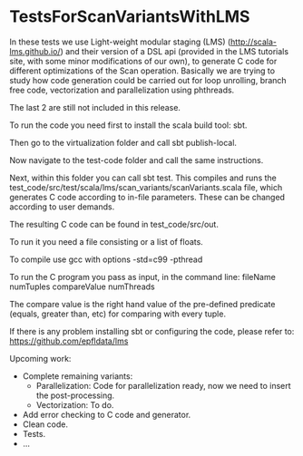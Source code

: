 # TestsForScanVariantsWithLMS

In these tests we use Light-weight modular staging (LMS) (http://scala-lms.github.io/) and their version of a DSL api (provided in the LMS tutorials site, with some minor modifications of our own), to generate C code for different optimizations of the Scan operation. Basically we are trying to study how code generation could be carried out for loop unrolling, branch free code, vectorization and parallelization using phthreads.

The last 2 are still not included in this release.

To run the code you need first to install the scala build tool: sbt.

Then go to the virtualization folder and call sbt publish-local. 

Now navigate to the test-code folder and call the same instructions. 

Next, within this folder you can call sbt test. This compiles and runs the test_code/src/test/scala/lms/scan_variants/scanVariants.scala file, which generates C code according to in-file parameters. These can be changed according to user demands.

The resulting C code can be found in test_code/src/out.

To run it you need a file consisting or a list of floats.

To compile use gcc with options -std=c99 -pthread

To run the C program you pass as input, in the command line: fileName numTuples compareValue numThreads

The compare value is the right hand value of the pre-defined predicate (equals, greater than, etc) for comparing with every tuple.

If there is any problem installing sbt or configuring the code, please refer to: https://github.com/epfldata/lms

Upcoming work:
- Complete remaining variants:
   - Parallelization: Code for parallelization ready, now we need to insert the post-processing.
   - Vectorization: To do.
- Add error checking to C code and generator.
- Clean code.
- Tests.
- ...
